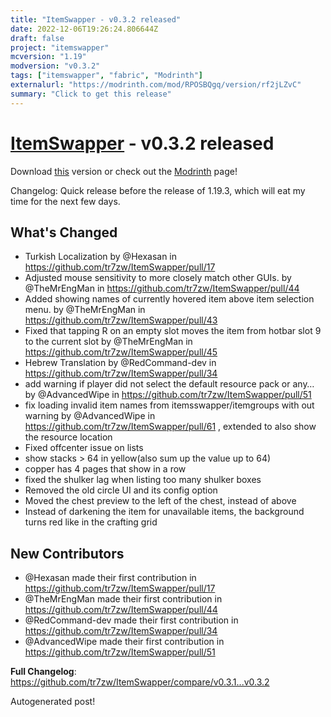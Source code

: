 ```yaml
---
title: "ItemSwapper - v0.3.2 released"
date: 2022-12-06T19:26:24.806644Z
draft: false
project: "itemswapper"
mcversion: "1.19"
modversion: "v0.3.2"
tags: ["itemswapper", "fabric", "Modrinth"]
externalurl: "https://modrinth.com/mod/RPOSBQgq/version/rf2jLZvC"
summary: "Click to get this release"
---
```

# [ItemSwapper](/project/itemswapper) - v0.3.2 released
Download [this](https://modrinth.com/mod/RPOSBQgq/version/rf2jLZvC) version or check out the [Modrinth](https://modrinth.com/mod/RPOSBQgq) page!

Changelog: Quick release before the release of 1.19.3, which will eat my time for the next few days.

## What's Changed
* Turkish Localization by @Hexasan in https://github.com/tr7zw/ItemSwapper/pull/17
* Adjusted mouse sensitivity to more closely match other GUIs. by @TheMrEngMan in https://github.com/tr7zw/ItemSwapper/pull/44
* Added showing names of currently hovered item above item selection menu. by @TheMrEngMan in https://github.com/tr7zw/ItemSwapper/pull/43
* Fixed that tapping R on an empty slot moves the item from hotbar slot 9 to the current slot by @TheMrEngMan in https://github.com/tr7zw/ItemSwapper/pull/45
* Hebrew Translation by @RedCommand-dev in https://github.com/tr7zw/ItemSwapper/pull/34
* add warning if player did not select the default resource pack or any… by @AdvancedWipe in https://github.com/tr7zw/ItemSwapper/pull/51
* fix loading invalid item names from itemsswapper/itemgroups with out warning by @AdvancedWipe in https://github.com/tr7zw/ItemSwapper/pull/61 , extended to also show the resource location
* Fixed offcenter issue on lists
* show stacks > 64 in yellow(also sum up the value up to 64)
* copper has 4 pages that show in a row
* fixed the shulker lag when listing too many shulker boxes
* Removed the old circle UI and its config option
* Moved the chest preview to the left of the chest, instead of above
* Instead of darkening the item for unavailable items, the background turns red like in the crafting grid

## New Contributors
* @Hexasan made their first contribution in https://github.com/tr7zw/ItemSwapper/pull/17
* @TheMrEngMan made their first contribution in https://github.com/tr7zw/ItemSwapper/pull/44
* @RedCommand-dev made their first contribution in https://github.com/tr7zw/ItemSwapper/pull/34
* @AdvancedWipe made their first contribution in https://github.com/tr7zw/ItemSwapper/pull/51

**Full Changelog**: https://github.com/tr7zw/ItemSwapper/compare/v0.3.1...v0.3.2

Autogenerated post!
